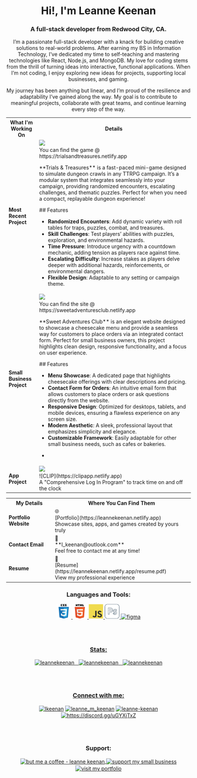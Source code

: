 <h1 align="center">Hi!, I'm Leanne Keenan</h1>
<h3 align="center">A full-stack developer from Redwood City, CA.</h3>


<p align="center">
I’m a passionate full-stack developer with a knack for building creative solutions to real-world problems. After earning my BS in Information Technology, I’ve dedicated my time to self-teaching and mastering technologies like React, Node.js, and MongoDB. My love for coding stems from the thrill of turning ideas into interactive, functional applications. When I’m not coding, I enjoy exploring new ideas for projects, supporting local businesses, and gaming.
</p>
<p align="center">
My journey has been anything but linear, and I’m proud of the resilience and adaptability I’ve gained along the way. My goal is to contribute to meaningful projects, collaborate with great teams, and continue learning every step of the way.
</p>

<div align="center" >
  <table>
    <tr>
      <th><strong>What I'm Working On</strong></th>
      <th><strong>Details</strong></th>
    </tr>
    <tr>
      <td><strong>Most Recent Project</strong></td>
      <td> 
        <img src="https://imgur.com/2kmBUNV.jpg" max-width="800"> <br> You can find the game @ https://trialsandtreasures.netlify.app <br> 
        <p>**Trials & Treasures** is a fast-paced mini-game designed to simulate dungeon crawls in any TTRPG campaign. It’s a modular system that integrates seamlessly into your campaign, providing randomized encounters, escalating challenges, and thematic puzzles. Perfect for when you need a compact, replayable dungeon experience!</p>
        <p>
          ## Features

  - **Randomized Encounters**: Add dynamic variety with roll tables for traps, puzzles, combat, and treasures.
  - **Skill Challenges**: Test players’ abilities with puzzles, exploration, and environmental hazards.
  - **Time Pressure**: Introduce urgency with a countdown mechanic, adding tension as players race against time.
  - **Escalating Difficulty**: Increase stakes as players delve deeper with additional hazards, reinforcements, or environmental dangers.
  - **Flexible Design**: Adaptable to any setting or campaign theme.
        </p>
      </td>
    </tr>
    <tr>
      <td><strong>Small Business Project</strong></td>
      <td> <img src="https://imgur.com/sSG0biy.jpg" max-width="800">  
        <br>
        You can find the site @ https://sweetadventuresclub.netlify.app
        <br>
        
<p>
  **Sweet Adventures Club** is an elegant website designed to showcase a cheesecake menu and provide a seamless way for customers to place orders via an integrated contact form. Perfect for small business owners, this project highlights clean design, responsive functionality, and a focus on user experience.
</p>
<p>
  ## Features

- **Menu Showcase**: A dedicated page that highlights cheesecake offerings with clear descriptions and pricing.
- **Contact Form for Orders**: An intuitive email form that allows customers to place orders or ask questions directly from the website.
- **Responsive Design**: Optimized for desktops, tablets, and mobile devices, ensuring a flawless experience on any screen size.
- **Modern Aesthetic**: A sleek, professional layout that emphasizes simplicity and elegance.
- **Customizable Framework**: Easily adaptable for other small business needs, such as cafes or bakeries.
- </p>

</td>
    </tr>
    <tr>
      <td><strong>App Project</strong></td>
      <td> <img src="https://imgur.com/0KOMrBQ.jpg" max-width="800">  <br> ![CLIP](https://clipapp.netlify.app) <br> A "Comprehensive Log In Program" to track time on and off the clock</td>
    </tr>
  </table>
</div>

<div align="center">
  <table>
     <tr>
      <th><strong>My Details</strong></th>
      <th><strong>Where You Can Find Them</strong></th>
    </tr>
       <tr>
      <td><strong>Portfolio Website</strong></td>
      <td>🌐 <br> [Portfolio](https://leannekeenan.netlify.app) <br> Showcase sites, apps, and games created by yours truly</td>
    </tr>
    <tr>
      <td><strong>Contact Email</strong></td>
      <td>📧 <br> **l_keenan@outlook.com** <br> Feel free to contact me at any time!</td>
    </tr>
    <tr>
      <td><strong>Resume</strong></td>
      <td>📄 <br> [Resume](https://leannekeenan.netlify.app/resume.pdf) <br> View my professional experience</td>
    </tr>
  </table>
</div>

<h3 align="center">Languages and Tools:</h3>
<p align="center"> 
  <a href="https://www.w3schools.com/css/" target="_blank" rel="noreferrer"> 
    <img src="https://raw.githubusercontent.com/devicons/devicon/master/icons/css3/css3-original-wordmark.svg" alt="css3" width="40" height="40"/> </a> <a href="https://www.figma.com/" target="_blank" rel="noreferrer"> 
    <img src="https://raw.githubusercontent.com/devicons/devicon/master/icons/html5/html5-original-wordmark.svg" alt="html5" width="40" height="40"/> </a> <a href="https://developer.mozilla.org/en-US/docs/Web/JavaScript" target="_blank" rel="noreferrer"> 
    <img src="https://raw.githubusercontent.com/devicons/devicon/master/icons/javascript/javascript-original.svg" alt="javascript" width="40" height="40"/> </a> <a href="https://www.photoshop.com/en" target="_blank" rel="noreferrer"> 
    <img src="https://raw.githubusercontent.com/devicons/devicon/master/icons/photoshop/photoshop-line.svg" alt="photoshop" width="40" height="40"/> </a> <a href="https://reactjs.org/" target="_blank" rel="noreferrer">
    <img src="https://www.vectorlogo.zone/logos/figma/figma-icon.svg" alt="figma" width="40" height="40"/> </a> <a href="https://www.w3.org/html/" target="_blank" rel="noreferrer"> 
    

<br><br>
<h3 align="center">Stats:</h3>
<p align="center">
  

  <img src="https://github-readme-stats.vercel.app/api?username=leannekeenan&show_icons=true&locale=en" alt="leannekeenan" />
  &nbsp;
  <img src="https://github-readme-streak-stats.herokuapp.com/?user=leannekeenan&" alt="leannekeenan" />
   &nbsp;
  <img src="https://github-readme-stats.vercel.app/api/top-langs?username=leannekeenan&show_icons=true&locale=en&layout=compact" alt="leannekeenan" />

</p>

<br><br>

<h3 align="center">Connect with me:</h3>
<p align="center">
<a href="https://codepen.io/lkeenan" target="blank"><img align="center" src="https://raw.githubusercontent.com/rahuldkjain/github-profile-readme-generator/master/src/images/icons/Social/codepen.svg" alt="lkeenan" height="30" width="40" /></a>
<a href="https://twitter.com/leanne_m_keenan" target="blank"><img align="center" src="https://raw.githubusercontent.com/rahuldkjain/github-profile-readme-generator/master/src/images/icons/Social/twitter.svg" alt="leanne_m_keenan" height="30" width="40" /></a>
<a href="https://linkedin.com/in/leanne-keenan" target="blank"><img align="center" src="https://raw.githubusercontent.com/rahuldkjain/github-profile-readme-generator/master/src/images/icons/Social/linked-in-alt.svg" alt="leanne-keenan" height="30" width="40" /></a>
<a href="https://discord.gg/https://discord.gg/uGYXjTxZ" target="blank"><img align="center" src="https://raw.githubusercontent.com/rahuldkjain/github-profile-readme-generator/master/src/images/icons/Social/discord.svg" alt="https://discord.gg/uGYXjTxZ" height="30" width="40" /></a>
</p>


<br><br>

<h3 align="center">Support:</h3>
<p align="center">
  <a href="https://buymeacoffee.com/leannekeen0" target="blank"> 
    <img align="center" src="https://imgur.com/5uS0scd.jpg" alt="but me a coffee - leanne keenan" />
  </a>

  <a href="https://sweetadventuresclub.netlify.app/">
    <img align="center" src="https://imgur.com/QWI5Drp.jpg" alt="support my small business" />
  </a>

  <a href="https://leannekeenan.netlify.app" target="blank">
    <img align="center" src="https://imgur.com/FNpw47r.jpg" alt="visit my portfolio"/>
  </a>
</p>

